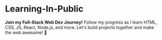 # Learning-In-Public
**Join my Full-Stack Web Dev Journey!** Follow my progress as I learn HTML, CSS, JS, React, Node.js, and more. Let's build projects together and make the web awesome! 🚀
